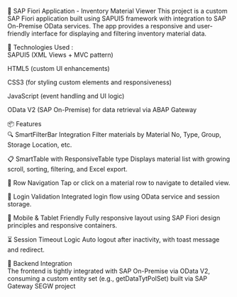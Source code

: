 🔷 SAP Fiori Application - Inventory Material Viewer
This project is a custom SAP Fiori application built using SAPUI5 framework with integration to SAP On-Premise OData services. The app provides a responsive and user-friendly interface for displaying and filtering inventory material data.

🚀 Technologies Used : <br>
SAPUI5 (XML Views + MVC pattern)

HTML5 (custom UI enhancements)

CSS3 (for styling custom elements and responsiveness)

JavaScript (event handling and UI logic)

OData V2 (SAP On-Premise) for data retrieval via ABAP Gateway

📦 Features <br>
🔍 SmartFilterBar Integration
Filter materials by Material No, Type, Group, Storage Location, etc.

📋 SmartTable with ResponsiveTable type
Displays material list with growing scroll, sorting, filtering, and Excel export.

🧭 Row Navigation
Tap or click on a material row to navigate to detailed view.

🔐 Login Validation
Integrated login flow using OData service and session storage.

📱 Mobile & Tablet Friendly
Fully responsive layout using SAP Fiori design principles and responsive containers.

⏳ Session Timeout Logic
Auto logout after inactivity, with toast message and redirect.

🔗 Backend Integration <br>
The frontend is tightly integrated with SAP On-Premise via OData V2, consuming a custom entity set (e.g., getDataTytPolSet) built via SAP Gateway SEGW project

